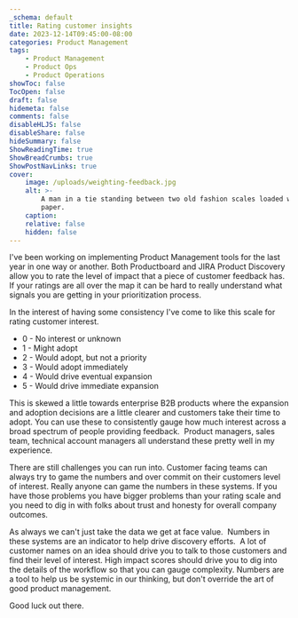 ```yaml
---
_schema: default
title: Rating customer insights
date: 2023-12-14T09:45:00-08:00
categories: Product Management
tags:
    - Product Management
    - Product Ops
    - Product Operations
showToc: false
TocOpen: false
draft: false
hidemeta: false
comments: false
disableHLJS: false
disableShare: false
hideSummary: false
ShowReadingTime: true
ShowBreadCrumbs: true
ShowPostNavLinks: true
cover:
    image: /uploads/weighting-feedback.jpg
    alt: >-
        A man in a tie standing between two old fashion scales loaded with
        paper.
    caption:
    relative: false
    hidden: false
---
```

I've been working on implementing Product Management tools for the last year in one way or another. Both Productboard and JIRA Product Discovery allow you to rate the level of impact that a piece of customer feedback has. If your ratings are all over the map it can be hard to really understand what signals you are getting in your prioritization process.

In the interest of having some consistency I've come to like this scale for rating customer interest.

* 0 - No interest or unknown
* 1 - Might adopt
* 2 - Would adopt, but not a priority
* 3 - Would adopt immediately
* 4 - Would drive eventual expansion
* 5 - Would drive immediate expansion

This is skewed a little towards enterprise B2B products where the expansion and adoption decisions are a little clearer and customers take their time to adopt. You can use these to consistently gauge how much interest across a broad spectrum of people providing feedback.&nbsp; Product managers, sales team, technical account managers all understand these pretty well in my experience.

There are still challenges you can run into. Customer facing teams can always try to game the numbers and over commit on their customers level of interest. Really anyone can game the numbers in these systems. If you have those problems you have bigger problems than your rating scale and you need to dig in with folks about trust and honesty for overall company outcomes.

As always we can't just take the data we get at face value.&nbsp; Numbers in these systems are an indicator to help drive discovery efforts.&nbsp; A lot of customer names on an idea should drive you to talk to those customers and find their level of interest. High impact scores should drive you to dig into the details of the workflow so that you can gauge complexity. Numbers are a tool to help us be systemic in our thinking, but don't override the art of good product management.

Good luck out there.